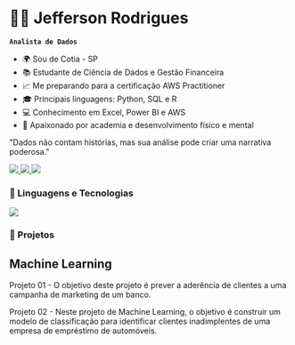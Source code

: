 #  👨‍💻  Jefferson Rodrigues

**`Analista de Dados`**

- 🌍 Sou de Cotia - SP
- 📚 Estudante de Ciência de Dados e Gestão Financeira
- 📈 Me preparando para a certificação AWS Practitioner
- 🎓 Principais linguagens: Python, SQL e R
- 💻 Conhecimento em Excel, Power BI e AWS
- 💪 Apaixonado por academia e desenvolvimento físico e mental

"Dados não contam histórias, mas sua análise pode criar uma narrativa poderosa."

<div>
  <span>
    <a href="https://www.linkedin.com/in/jefferson-rodrigues-da-silva" target="_blank">
      <img src="https://img.shields.io/badge/LinkedIn-0077B5?style=for-the-badge&logo=linkedin&logoColor=white" target="_blank" />
    </a>
  </span>
  <span>
    <a href="mailto:Jeehrodrigues2609@gmail.com">
      <img src="https://img.shields.io/badge/Gmail-D14836?style=for-the-badge&logo=gmail&logoColor=white" target="_blank" />
    </a>
  </span>
  <span>
    <a href="https://www.instagram.com/Bigjeeh/">
      <img src="https://img.shields.io/badge/Instagram-E4405F?style=for-the-badge&logo=instagram&logoColor=white" target="_blank" />
    </a>
  </span>
</div>


### 🤖 Linguagens e Tecnologias

  <img src="https://skillicons.dev/icons?i=python,mysql,r,github,aws" />
</p>

### 📂 Projetos

## Machine Learning 
Projeto 01 - O objetivo deste projeto é prever a aderência de clientes a uma campanha de marketing de um banco.

Projeto 02 - Neste projeto de Machine Learning, o objetivo é construir um modelo de classificação para identificar clientes inadimplentes de uma empresa de empréstimo de automóveis.

